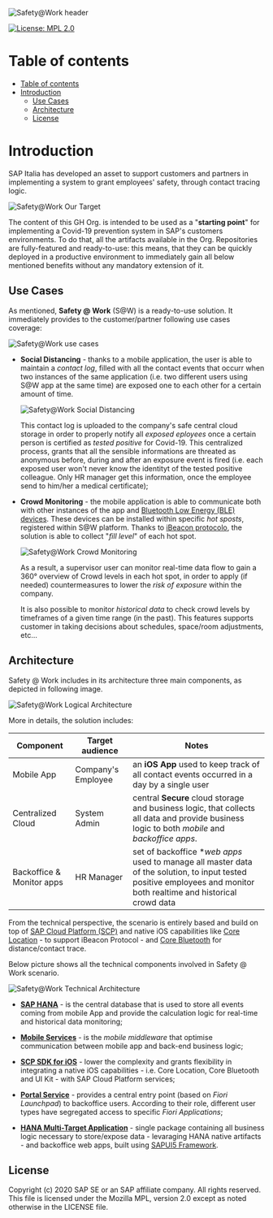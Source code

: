 ![Safety@Work header](/images/header.png)

[![License: MPL 2.0](https://img.shields.io/badge/License-MPL%202.0-brightgreen.svg)](https://github.com/DP-3T/dp3t-sdk-ios/blob/master/LICENSE)

Table of contents
=================

<!--ts-->
- [Table of contents](#table-of-contents)
- [Introduction](#introduction)
  - [Use Cases](#use-cases)
  - [Architecture](#architecture)
  - [License](#license)
<!--te-->

Introduction
============
SAP Italia has developed an asset to support customers and partners in implementing a system to grant employees' safety, through contact tracing logic.

![Safety@Work Our Target](/images/s@w_target.png)

The content of this GH Org. is intended to be used as a "**starting point**" for implementing a Covid-19 prevention system in SAP's customers environments. To do that, all the artifacts available in the Org. Repositories are fully-featured and ready-to-use: this means, that they can be quickly deployed in a productive environment to immediately gain all below mentioned benefits without any mandatory extension of it.

## Use Cases

As mentioned, **Safety @ Work** (S@W) is a ready-to-use solution. It immediately provides to the customer/partner following use cases coverage:

![Safety@Work use cases](/images/use_cases.png)

* **Social Distancing** - thanks to a mobile application, the user is able to maintain a *contact log*, filled with all the contact events that occurr when two instances of the same application (i.e. two different users using S@W app at the same time) are exposed one to each other for a certain amount of time. 

    ![Safety@Work Social Distancing](/images/social_distancing.png)
  
    This contact log is uploaded to the company's safe central cloud storage in order to properly notify all *exposed eployees* once a certain person is certified as *tested positive* for Covid-19. This centralized process, grants that all the sensible informations are threated as anonymous before, during and after an exposure event is fired (i.e. each exposed user won't never know the identityt of the tested positive colleague. Only HR manager get this information, once the employee send to him/her a medical certificate);

* **Crowd Monitoring** - the mobile application is able to communicate both with other instances of the app and [Bluetooth Low Energy (BLE) devices](https://en.wikipedia.org/wiki/Bluetooth_Low_Energy). These devices can be installed within specific *hot sposts*, registered within S@W platform. Thanks to [iBeacon protocolo](https://en.wikipedia.org/wiki/IBeacon), the solution is able to collect "*fill level*" of each hot spot.
  
    ![Safety@Work Crowd Monitoring](/images/crowd_monitoring.png)

    As a result, a supervisor user can monitor real-time data flow to gain a 360° overview of Crowd levels in each hot spot, in order to apply (if needed) countermeasures to lower the *risk of exposure* within the company.
    
    It is also possible to monitor *historical data* to check crowd levels by timeframes of a given time range (in the past). This features supports customer in taking decisions about schedules, space/room adjustments, etc...

## Architecture
Safety @ Work includes in its architecture three main components, as depicted in following image.

![Safety@Work Logical Architecture](/images/logical_architecture.png)

More in details, the solution includes:

Component | Target audience | Notes
--------- | --------------- | -----
Mobile App | Company's Employee | an **iOS App** used to keep track of all contact events occurred in a day by a single user
Centralized Cloud | System Admin | central **Secure** cloud storage and business logic, that collects all data and provide business logic to both *mobile* and *backoffice apps*.
Backoffice & Monitor apps | HR Manager | set of backoffice **web apps* used to manage all master data of the solution, to input tested positive employees and monitor both realtime and historical crowd data

From the technical perspective, the scenario is entirely based and build on top of [SAP Cloud Platform (SCP)](https://www.sap.com/products/cloud-platform.html) and native iOS capabilities like [Core Location](https://developer.apple.com/documentation/corelocation/) - to support iBeacon Protocol - and [Core Bluetooth](https://developer.apple.com/documentation/corebluetooth) for distance/contact trace.

Below picture shows all the technical components involved in Safety @ Work scenario.

![Safety@Work Technical Architecture](/images/technical_architecture.png)

* **[SAP HANA](https://saphanacloudservices.com/)** - is the central database that is used to store all events coming from mobile App and provide the calculation logic for real-time and historical data monitoring;

* **[Mobile Services](https://help.sap.com/viewer/70ac991a4f734773b1892a8d0d45eabc/Cloud/en-US/63ee26c20b0d4f438007cd6d93a6b1af.html)** - is the *mobile middleware* that optimise communication between mobile app and back-end business logic;

* **[SCP SDK for iOS](https://developers.sap.com/topics/cloud-platform-sdk-for-ios.html#details/cjmap8zwsflp609320bsvksqs)** - lower the complexity and grants flexibility in integrating a native iOS capabilities - i.e. Core Location, Core Bluetooth and UI Kit - with SAP Cloud Platform services;

* **[Portal Service](https://help.sap.com/viewer/ad4b9f0b14b0458cad9bd27bf435637d/Cloud/en-US/5798687972fd4c2bace31c65b47f5587.html)** - provides a central entry point (based on *Fiori Launchpad*) to backoffice users. According to their role, different user types have segregated access to specific *Fiori Applications*;

* **[HANA Multi-Target Application](https://www.cloudfoundry.org/blog/accelerating-deployment-distributed-cloud-applications/)** - single package containing all business logic necessary to store/expose data - levaraging HANA native artifacts - and backoffice web apps, built using [SAPUI5 Framework](https://sapui5.hana.ondemand.com/).


## License
Copyright (c) 2020 SAP SE or an SAP affiliate company. All rights reserved. This file is licensed under the Mozilla MPL, version 2.0 except as noted otherwise in the LICENSE file.